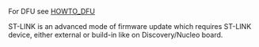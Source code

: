 <!-- this URL us hard-coded in rusEFI console splash screen MAKE SURE NOT TO RENAME -->

For DFU see [HOWTO_DFU](HOWTO_DFU)


ST-LINK is an advanced mode of firmware update which requires ST-LINK device, either external or build-in like on Discovery/Nucleo board.